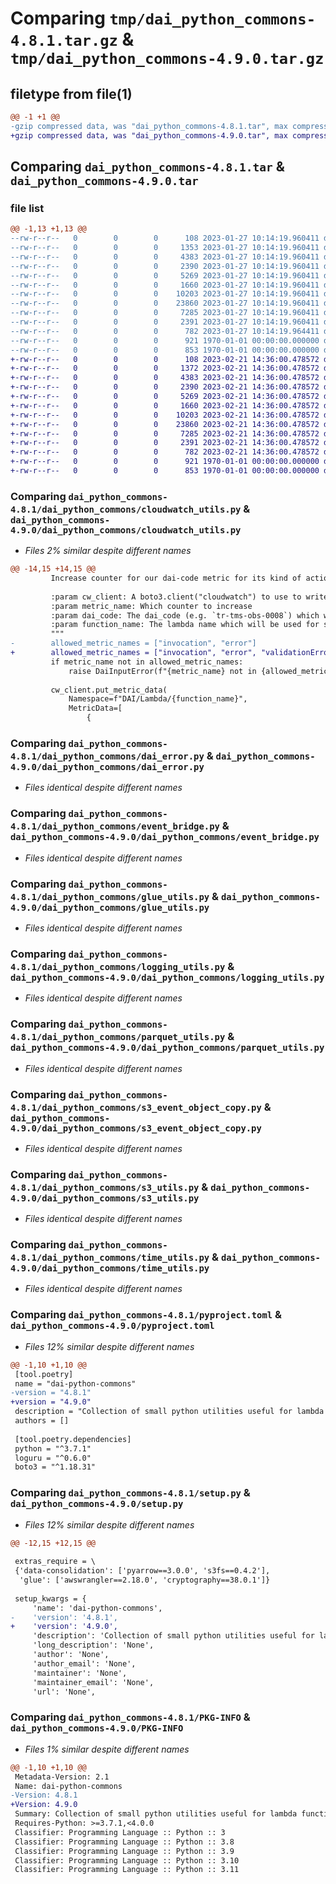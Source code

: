 # Comparing `tmp/dai_python_commons-4.8.1.tar.gz` & `tmp/dai_python_commons-4.9.0.tar.gz`

## filetype from file(1)

```diff
@@ -1 +1 @@
-gzip compressed data, was "dai_python_commons-4.8.1.tar", max compression
+gzip compressed data, was "dai_python_commons-4.9.0.tar", max compression
```

## Comparing `dai_python_commons-4.8.1.tar` & `dai_python_commons-4.9.0.tar`

### file list

```diff
@@ -1,13 +1,13 @@
--rw-r--r--   0        0        0      108 2023-01-27 10:14:19.960411 dai_python_commons-4.8.1/dai_python_commons/__init__.py
--rw-r--r--   0        0        0     1353 2023-01-27 10:14:19.960411 dai_python_commons-4.8.1/dai_python_commons/cloudwatch_utils.py
--rw-r--r--   0        0        0     4383 2023-01-27 10:14:19.960411 dai_python_commons-4.8.1/dai_python_commons/dai_error.py
--rw-r--r--   0        0        0     2390 2023-01-27 10:14:19.960411 dai_python_commons-4.8.1/dai_python_commons/event_bridge.py
--rw-r--r--   0        0        0     5269 2023-01-27 10:14:19.960411 dai_python_commons-4.8.1/dai_python_commons/glue_utils.py
--rw-r--r--   0        0        0     1660 2023-01-27 10:14:19.960411 dai_python_commons-4.8.1/dai_python_commons/logging_utils.py
--rw-r--r--   0        0        0    10203 2023-01-27 10:14:19.960411 dai_python_commons-4.8.1/dai_python_commons/parquet_utils.py
--rw-r--r--   0        0        0    23860 2023-01-27 10:14:19.960411 dai_python_commons-4.8.1/dai_python_commons/s3_event_object_copy.py
--rw-r--r--   0        0        0     7285 2023-01-27 10:14:19.960411 dai_python_commons-4.8.1/dai_python_commons/s3_utils.py
--rw-r--r--   0        0        0     2391 2023-01-27 10:14:19.960411 dai_python_commons-4.8.1/dai_python_commons/time_utils.py
--rw-r--r--   0        0        0      782 2023-01-27 10:14:19.964411 dai_python_commons-4.8.1/pyproject.toml
--rw-r--r--   0        0        0      921 1970-01-01 00:00:00.000000 dai_python_commons-4.8.1/setup.py
--rw-r--r--   0        0        0      853 1970-01-01 00:00:00.000000 dai_python_commons-4.8.1/PKG-INFO
+-rw-r--r--   0        0        0      108 2023-02-21 14:36:00.478572 dai_python_commons-4.9.0/dai_python_commons/__init__.py
+-rw-r--r--   0        0        0     1372 2023-02-21 14:36:00.478572 dai_python_commons-4.9.0/dai_python_commons/cloudwatch_utils.py
+-rw-r--r--   0        0        0     4383 2023-02-21 14:36:00.478572 dai_python_commons-4.9.0/dai_python_commons/dai_error.py
+-rw-r--r--   0        0        0     2390 2023-02-21 14:36:00.478572 dai_python_commons-4.9.0/dai_python_commons/event_bridge.py
+-rw-r--r--   0        0        0     5269 2023-02-21 14:36:00.478572 dai_python_commons-4.9.0/dai_python_commons/glue_utils.py
+-rw-r--r--   0        0        0     1660 2023-02-21 14:36:00.478572 dai_python_commons-4.9.0/dai_python_commons/logging_utils.py
+-rw-r--r--   0        0        0    10203 2023-02-21 14:36:00.478572 dai_python_commons-4.9.0/dai_python_commons/parquet_utils.py
+-rw-r--r--   0        0        0    23860 2023-02-21 14:36:00.478572 dai_python_commons-4.9.0/dai_python_commons/s3_event_object_copy.py
+-rw-r--r--   0        0        0     7285 2023-02-21 14:36:00.478572 dai_python_commons-4.9.0/dai_python_commons/s3_utils.py
+-rw-r--r--   0        0        0     2391 2023-02-21 14:36:00.478572 dai_python_commons-4.9.0/dai_python_commons/time_utils.py
+-rw-r--r--   0        0        0      782 2023-02-21 14:36:00.478572 dai_python_commons-4.9.0/pyproject.toml
+-rw-r--r--   0        0        0      921 1970-01-01 00:00:00.000000 dai_python_commons-4.9.0/setup.py
+-rw-r--r--   0        0        0      853 1970-01-01 00:00:00.000000 dai_python_commons-4.9.0/PKG-INFO
```

### Comparing `dai_python_commons-4.8.1/dai_python_commons/cloudwatch_utils.py` & `dai_python_commons-4.9.0/dai_python_commons/cloudwatch_utils.py`

 * *Files 2% similar despite different names*

```diff
@@ -14,15 +14,15 @@
         Increase counter for our dai-code metric for its kind of action in cloudwatch.
 
         :param cw_client: A boto3.client("cloudwatch") to use to write the logs
         :param metric_name: Which counter to increase
         :param dai_code: The dai_code (e.g. `tr-tms-obs-0008`) which will be used for setting the dimension of the metric
         :param function_name: The lambda name which will be used for setting the namespace of the metric
         """
-        allowed_metric_names = ["invocation", "error"]
+        allowed_metric_names = ["invocation", "error", "validationError"]
         if metric_name not in allowed_metric_names:
             raise DaiInputError(f"{metric_name} not in {allowed_metric_names}")
 
         cw_client.put_metric_data(
             Namespace=f"DAI/Lambda/{function_name}",
             MetricData=[
                 {
```

### Comparing `dai_python_commons-4.8.1/dai_python_commons/dai_error.py` & `dai_python_commons-4.9.0/dai_python_commons/dai_error.py`

 * *Files identical despite different names*

### Comparing `dai_python_commons-4.8.1/dai_python_commons/event_bridge.py` & `dai_python_commons-4.9.0/dai_python_commons/event_bridge.py`

 * *Files identical despite different names*

### Comparing `dai_python_commons-4.8.1/dai_python_commons/glue_utils.py` & `dai_python_commons-4.9.0/dai_python_commons/glue_utils.py`

 * *Files identical despite different names*

### Comparing `dai_python_commons-4.8.1/dai_python_commons/logging_utils.py` & `dai_python_commons-4.9.0/dai_python_commons/logging_utils.py`

 * *Files identical despite different names*

### Comparing `dai_python_commons-4.8.1/dai_python_commons/parquet_utils.py` & `dai_python_commons-4.9.0/dai_python_commons/parquet_utils.py`

 * *Files identical despite different names*

### Comparing `dai_python_commons-4.8.1/dai_python_commons/s3_event_object_copy.py` & `dai_python_commons-4.9.0/dai_python_commons/s3_event_object_copy.py`

 * *Files identical despite different names*

### Comparing `dai_python_commons-4.8.1/dai_python_commons/s3_utils.py` & `dai_python_commons-4.9.0/dai_python_commons/s3_utils.py`

 * *Files identical despite different names*

### Comparing `dai_python_commons-4.8.1/dai_python_commons/time_utils.py` & `dai_python_commons-4.9.0/dai_python_commons/time_utils.py`

 * *Files identical despite different names*

### Comparing `dai_python_commons-4.8.1/pyproject.toml` & `dai_python_commons-4.9.0/pyproject.toml`

 * *Files 12% similar despite different names*

```diff
@@ -1,10 +1,10 @@
 [tool.poetry]
 name = "dai-python-commons"
-version = "4.8.1"
+version = "4.9.0"
 description = "Collection of small python utilities useful for lambda functions or glue jobs. By the Stockholm Public Transport Administration."
 authors = []
 
 [tool.poetry.dependencies]
 python = "^3.7.1"
 loguru = "^0.6.0"
 boto3 = "^1.18.31"
```

### Comparing `dai_python_commons-4.8.1/setup.py` & `dai_python_commons-4.9.0/setup.py`

 * *Files 12% similar despite different names*

```diff
@@ -12,15 +12,15 @@
 
 extras_require = \
 {'data-consolidation': ['pyarrow==3.0.0', 's3fs==0.4.2'],
  'glue': ['awswrangler==2.18.0', 'cryptography==38.0.1']}
 
 setup_kwargs = {
     'name': 'dai-python-commons',
-    'version': '4.8.1',
+    'version': '4.9.0',
     'description': 'Collection of small python utilities useful for lambda functions or glue jobs. By the Stockholm Public Transport Administration.',
     'long_description': 'None',
     'author': 'None',
     'author_email': 'None',
     'maintainer': 'None',
     'maintainer_email': 'None',
     'url': 'None',
```

### Comparing `dai_python_commons-4.8.1/PKG-INFO` & `dai_python_commons-4.9.0/PKG-INFO`

 * *Files 1% similar despite different names*

```diff
@@ -1,10 +1,10 @@
 Metadata-Version: 2.1
 Name: dai-python-commons
-Version: 4.8.1
+Version: 4.9.0
 Summary: Collection of small python utilities useful for lambda functions or glue jobs. By the Stockholm Public Transport Administration.
 Requires-Python: >=3.7.1,<4.0.0
 Classifier: Programming Language :: Python :: 3
 Classifier: Programming Language :: Python :: 3.8
 Classifier: Programming Language :: Python :: 3.9
 Classifier: Programming Language :: Python :: 3.10
 Classifier: Programming Language :: Python :: 3.11
```

